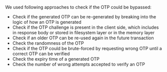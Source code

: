 
We used following approaches to check if the OTP could be bypassed:

- Check if the generated OTP can be re-generated by breaking into the logic of how an OTP is generated
- Check if the OTP challenge is present in the client side, which includes in response body or stored in filesystem layer or in the memory layer
- Check if an older OTP can be re-used again in the future transaction
- Check the randomness of the OTP
- Check if the OTP could be brute-forced by requesting wrong OTP until a correct OTP can be verified
- Check the expiry time of a generated OTP
- Check the number of wrong attempts accepted to verify an OTP
